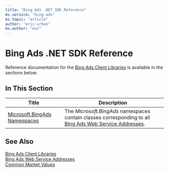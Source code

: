```yaml
---
title: "Bing Ads .NET SDK Reference"
ms.service: "bing-ads"
ms.topic: "article"
author: "eric-urban"
ms.author: "eur"
---
```

# Bing Ads .NET SDK Reference
Reference documentation for the [Bing Ads Client Libraries](../guides/client-libraries.md) is available in the sections below.

## In This Section

|Title|Description|
|---------|---------------|
|[Microsoft.BingAds Namespaces](~/guides/net-sdk-reference.md)|The *Microsoft.BingAds* namespaces contain classes corresponding to all [Bing Ads Web Service Addresses](../guides/web-service-addresses.md).|

## See Also
[Bing Ads Client Libraries](../guides/client-libraries.md)  
[Bing Ads Web Service Addresses](../guides/web-service-addresses.md)  
[Common Market Values](../guides/common-market-values.md)  

